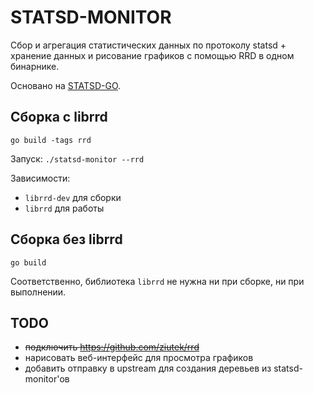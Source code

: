 STATSD-MONITOR
==============

<!--
[![Build Status](https://secure.travis-ci.org/Babazka/statsd-monitor.png)](http://travis-ci.org/Babazka/statsd-monitor)
-->

Сбор и агрегация статистических данных по протоколу statsd + хранение данных и рисование графиков с помощью RRD в одном бинарнике.

Основано на [STATSD-GO](https://github.com/jbuchbinder/).

Сборка с librrd
---------------

`go build -tags rrd`

Запуск: `./statsd-monitor --rrd`

Зависимости:
 * `librrd-dev` для сборки
 * `librrd` для работы

Сборка без librrd
-----------------

`go build`

Соответственно, библиотека `librrd` не нужна ни при сборке, ни при выполнении.

TODO
----

 * <del>подключить https://github.com/ziutek/rrd</del>
 * нарисовать веб-интерфейс для просмотра графиков
 * добавить отправку в upstream для создания деревьев из statsd-monitor'ов

